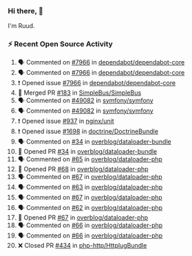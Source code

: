 ### Hi there, 👋

I'm Ruud.
 
### :zap: Recent Open Source Activity

<!--START_SECTION:activity-->
1. 🗣 Commented on [#7966](https://github.com/dependabot/dependabot-core/issues/7966#issuecomment-1707767080) in [dependabot/dependabot-core](https://github.com/dependabot/dependabot-core)
2. 🗣 Commented on [#7966](https://github.com/dependabot/dependabot-core/issues/7966#issuecomment-1706057699) in [dependabot/dependabot-core](https://github.com/dependabot/dependabot-core)
3. ❗ Opened issue [#7966](https://github.com/dependabot/dependabot-core/issues/7966) in [dependabot/dependabot-core](https://github.com/dependabot/dependabot-core)
4. 🎉 Merged PR [#183](https://github.com/SimpleBus/SimpleBus/pull/183) in [SimpleBus/SimpleBus](https://github.com/SimpleBus/SimpleBus)
5. 🗣 Commented on [#49082](https://github.com/symfony/symfony/issues/49082#issuecomment-1705050120) in [symfony/symfony](https://github.com/symfony/symfony)
6. 🗣 Commented on [#49082](https://github.com/symfony/symfony/issues/49082#issuecomment-1704898483) in [symfony/symfony](https://github.com/symfony/symfony)
7. ❗ Opened issue [#937](https://github.com/nginx/unit/issues/937) in [nginx/unit](https://github.com/nginx/unit)
8. ❗ Opened issue [#1698](https://github.com/doctrine/DoctrineBundle/issues/1698) in [doctrine/DoctrineBundle](https://github.com/doctrine/DoctrineBundle)
9. 🗣 Commented on [#34](https://github.com/overblog/dataloader-bundle/pull/34#issuecomment-1693318572) in [overblog/dataloader-bundle](https://github.com/overblog/dataloader-bundle)
10. 💪 Opened PR [#34](https://github.com/overblog/dataloader-bundle/pull/34) in [overblog/dataloader-bundle](https://github.com/overblog/dataloader-bundle)
11. 🗣 Commented on [#65](https://github.com/overblog/dataloader-php/pull/65#issuecomment-1693205442) in [overblog/dataloader-php](https://github.com/overblog/dataloader-php)
12. 💪 Opened PR [#68](https://github.com/overblog/dataloader-php/pull/68) in [overblog/dataloader-php](https://github.com/overblog/dataloader-php)
13. 🗣 Commented on [#67](https://github.com/overblog/dataloader-php/pull/67#issuecomment-1693182260) in [overblog/dataloader-php](https://github.com/overblog/dataloader-php)
14. 🗣 Commented on [#63](https://github.com/overblog/dataloader-php/pull/63#issuecomment-1693181657) in [overblog/dataloader-php](https://github.com/overblog/dataloader-php)
15. 🗣 Commented on [#67](https://github.com/overblog/dataloader-php/pull/67#issuecomment-1693170565) in [overblog/dataloader-php](https://github.com/overblog/dataloader-php)
16. 🗣 Commented on [#62](https://github.com/overblog/dataloader-php/pull/62#issuecomment-1693165843) in [overblog/dataloader-php](https://github.com/overblog/dataloader-php)
17. 💪 Opened PR [#67](https://github.com/overblog/dataloader-php/pull/67) in [overblog/dataloader-php](https://github.com/overblog/dataloader-php)
18. 🗣 Commented on [#66](https://github.com/overblog/dataloader-php/pull/66#issuecomment-1693159146) in [overblog/dataloader-php](https://github.com/overblog/dataloader-php)
19. 🗣 Commented on [#66](https://github.com/overblog/dataloader-php/pull/66#issuecomment-1693158660) in [overblog/dataloader-php](https://github.com/overblog/dataloader-php)
20. ❌ Closed PR [#434](https://github.com/php-http/HttplugBundle/pull/434) in [php-http/HttplugBundle](https://github.com/php-http/HttplugBundle)
<!--END_SECTION:activity-->

